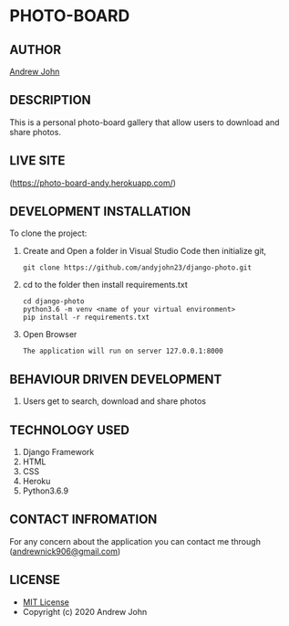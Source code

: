 # PHOTO-BOARD

## AUTHOR
[Andrew John](https://github.com/andyjohn23)

## DESCRIPTION 
This is a personal photo-board gallery that allow users to download and share photos.

## LIVE SITE
(https://photo-board-andy.herokuapp.com/)


## DEVELOPMENT INSTALLATION
To clone the project:
1. Create and Open a folder in Visual Studio Code then initialize git,
   ```
   git clone https://github.com/andyjohn23/django-photo.git

   ```

1. cd to the folder then install requirements.txt
   ```
   cd django-photo
   python3.6 -m venv <name of your virtual environment>
   pip install -r requirements.txt

   ```

1. Open Browser
   ```
   The application will run on server 127.0.0.1:8000

   ```
   
## BEHAVIOUR DRIVEN DEVELOPMENT
1. Users get to search, download and share photos


## TECHNOLOGY USED
1. Django Framework
1. HTML
1. CSS
1. Heroku
1. Python3.6.9

## CONTACT INFROMATION
For any concern about the application you can contact me through (andrewnick906@gmail.com)

## LICENSE
* [MIT License](https://github.com/andyjohn23/django-photo/blob/main/LICENSE)
* Copyright (c) 2020 Andrew John
